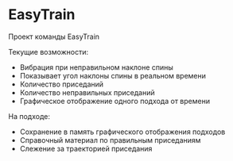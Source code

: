 # EasyTrain
Проект команды EasyTrain

Текущие возможности:
- Вибрация при неправильном наклоне спины
- Показывает угол наклоны спины в реальном времени
- Количество приседаний
- Количество неправильных приседаний
- Графическое отображение одного подхода от времени

На подходе:
- Сохранение в память графического отображения подходов
- Справочный материал по правильным приседаниям
- Слежение за траекторией приседания
